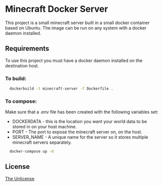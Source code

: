 # Minecraft Docker Server

This project is a small minecraft server built in a small docker container based on Ubuntu. The image can be run on any system with a docker daemon installed.

## Requirements

To use this project you must have a docker daemon installed on the destination host.

### To build:
```bash
  dockerbuild -t minecraft-server -f Dockerfile .
```

### To compose:
Make sure that a .env file has been created with the following variables set:
* DOCKERDATA - this is the location you want your world data to be stored in on your host machine.
* PORT - The port to expose the minecraft server on, on the host.
* SERVER_NAME - A unique name for the server so it stores multiple minecraft servers separately.

```bash
  docker-compose up -d
```
## License

[The Unlicense](https://unlicense.org)